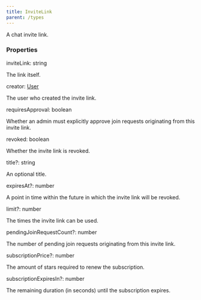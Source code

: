 ```yaml
---
title: InviteLink
parent: /types
---
```


A chat invite link.

### Properties

<div class="flex flex-col gap-3"><div><div class="flex gap-2"><div class="font-mono p" id="p_inviteLink" data-anchor><span class="font-bold">inviteLink</span><span class="opacity-50">:</span> <span>string</span></div></div><div class="pl-3"><div class="no-margin">

The link itself.

</div></div></div><div><div class="flex gap-2"><div class="font-mono p" id="p_creator" data-anchor><span class="font-bold">creator</span><span class="opacity-50">:</span> <a href="/types/user"  >User</a></div></div><div class="pl-3"><div class="no-margin">

The user who created the invite link.

</div></div></div><div><div class="flex gap-2"><div class="font-mono p" id="p_requiresApproval" data-anchor><span class="font-bold">requiresApproval</span><span class="opacity-50">:</span> <span>boolean</span></div></div><div class="pl-3"><div class="no-margin">

Whether an admin must explicitly approve join requests originating from this invite link.

</div></div></div><div><div class="flex gap-2"><div class="font-mono p" id="p_revoked" data-anchor><span class="font-bold">revoked</span><span class="opacity-50">:</span> <span>boolean</span></div></div><div class="pl-3"><div class="no-margin">

Whether the invite link is revoked.

</div></div></div><div><div class="flex gap-2"><div class="font-mono p" id="p_title" data-anchor><span class="font-bold">title</span><span class="opacity-50"><span title="Optional" class="cursor-help">?</span>:</span> <span>string</span></div></div><div class="pl-3"><div class="no-margin">

An optional title.

</div></div></div><div><div class="flex gap-2"><div class="font-mono p" id="p_expiresAt" data-anchor><span class="font-bold">expiresAt</span><span class="opacity-50"><span title="Optional" class="cursor-help">?</span>:</span> <span>number</span></div></div><div class="pl-3"><div class="no-margin">

A point in time within the future in which the invite link will be revoked.

</div></div></div><div><div class="flex gap-2"><div class="font-mono p" id="p_limit" data-anchor><span class="font-bold">limit</span><span class="opacity-50"><span title="Optional" class="cursor-help">?</span>:</span> <span>number</span></div></div><div class="pl-3"><div class="no-margin">

The times the invite link can be used.

</div></div></div><div><div class="flex gap-2"><div class="font-mono p" id="p_pendingJoinRequestCount" data-anchor><span class="font-bold">pendingJoinRequestCount</span><span class="opacity-50"><span title="Optional" class="cursor-help">?</span>:</span> <span>number</span></div></div><div class="pl-3"><div class="no-margin">

The number of pending join requests originating from this invite link.

</div></div></div><div><div class="flex gap-2"><div class="font-mono p" id="p_subscriptionPrice" data-anchor><span class="font-bold">subscriptionPrice</span><span class="opacity-50"><span title="Optional" class="cursor-help">?</span>:</span> <span>number</span></div></div><div class="pl-3"><div class="no-margin">

The amount of stars required to renew the subscription.

</div></div></div><div><div class="flex gap-2"><div class="font-mono p" id="p_subscriptionExpiresIn" data-anchor><span class="font-bold">subscriptionExpiresIn</span><span class="opacity-50"><span title="Optional" class="cursor-help">?</span>:</span> <span>number</span></div></div><div class="pl-3"><div class="no-margin">

The remaining duration (in seconds) until the subscription expires.

</div></div></div></div>

